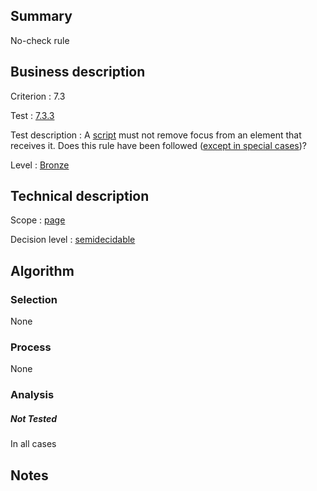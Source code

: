 ## Summary

No-check rule

## Business description

Criterion : 7.3

Test :
[7.3.3](http://www.accessiweb.org/index.php/accessiweb-22-english-version.html#test-7-3-3)

Test description : A
[script](http://www.accessiweb.org/index.php/glossary-76.html#mScript)
must not remove focus from an element that receives it. Does this rule
have been followed ([except in special
cases](http://www.accessiweb.org/index.php/glossary-76.html#cpCrit7-3 "Special cases for criterion 7.3"))?

Level : [Bronze](/en/category/rules-design/accessiweb-11/level/bronze)

## Technical description

Scope : [page](/en/category/rules-design/accessiweb-11/scope/page)

Decision level :
[semidecidable](/en/category/rules-design/accessiweb-11/decision-level/semidecidable)

## Algorithm

### Selection

None

### Process

None

### Analysis

##### Not Tested

In all cases

## Notes


